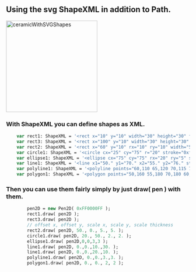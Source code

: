 ## Using the svg ShapeXML in addition to Path.
  
  
<img width="250" alt="ceramicWithSVGShapes" src="https://user-images.githubusercontent.com/20134338/130990212-afcf00cc-a2b6-4dd8-a879-e62f2d0496bf.png">
  
  
### With ShapeXML you can define shapes as XML.
```Haxe
    var rect1: ShapeXML = '<rect x="10" y="10" width="30" height="30" fill="0xffFF0000"/>';
    var rect3: ShapeXML = '<rect x="100" y="10" width="30" height="30" stroke="0xffffc000" stroke_width="5"/>';
    var rect2: ShapeXML = '<rect x="60" y="10" rx="10" ry="10" width="50" height="30" stroke="0xff000000" fill="0xffff0000" stroke_width="5"/>';
    var circle1: ShapeXML = '<circle cx="25" cy="75" r="20" stroke="0xffFF0000" fill="0xff00ff00" stroke_width="5"/>';
    var ellipse1: ShapeXML = '<ellipse cx="75" cy="75" rx="20" ry="5" stroke="0xffFF0000" fill="0xff0000ff" stroke_width="5"/>';
    var line1: ShapeXML = '<line x1="50." y1="70." x2="55." y2="76." stroke="0xffFF7F00" stroke_width="5"/>';
    var polyline1: ShapeXML = '<polyline points="60,110 65,120 70,115 75,130 80,125 85,140 90,135 95,150 100,145" stroke="0xffFF7F00" stroke_width="3"/>';
    var polygon1: ShapeXML = '<polygon points="50,160 55,180 70,180 60,190 65,205 50,195 35,205 40,190 30,180 45,180" stroke="0xffFF0f0f" fill="0xff00ff00" stroke_width="1"/>';
```

### Then you can use them fairly simply by just **draw( pen )** with them.
``` Haxe
        pen2D = new Pen2D( 0xFF0000FF );
        rect1.draw( pen2D );
        rect3.draw( pen2D );
        // offset x, offset y, scale x, scale y, scale thickness
        rect2.draw( pen2D, 50., 0., 5., 5. );
        circle1.draw( pen2D, 20., 50., 2., 2. );
        ellipse1.draw( pen2D,0,0,3,3 );
        line1.draw( pen2D, 0.,0.,10.,30. );
        line1.draw( pen2D, 0.,0.,20.,10. );
        polyline1.draw( pen2D, 0.,0.,3.,3. );
        polygon1.draw( pen2D, 0., 0., 2, 2 );
 ```
